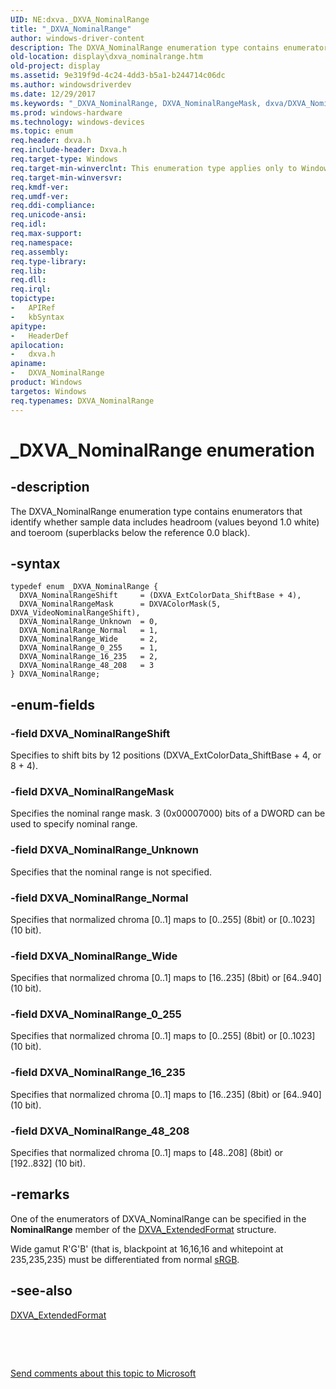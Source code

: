 ```yaml
---
UID: NE:dxva._DXVA_NominalRange
title: "_DXVA_NominalRange"
author: windows-driver-content
description: The DXVA_NominalRange enumeration type contains enumerators that identify whether sample data includes headroom (values beyond 1.0 white) and toeroom (superblacks below the reference 0.0 black).
old-location: display\dxva_nominalrange.htm
old-project: display
ms.assetid: 9e319f9d-4c24-4dd3-b5a1-b244714c06dc
ms.author: windowsdriverdev
ms.date: 12/29/2017
ms.keywords: "_DXVA_NominalRange, DXVA_NominalRangeMask, dxva/DXVA_NominalRange_0_255, dxva/DXVA_NominalRangeMask, DXVA_NominalRange enumeration [Display Devices], DXVA_NominalRange_48_208, DXVA_NominalRange_Unknown, DXVA_NominalRangeShift, display.dxva_nominalrange, dxva/DXVA_NominalRange_Normal, DXVA_NominalRange, DXVA_NominalRange_16_235, dxva/DXVA_NominalRangeShift, DXVA_NominalRange_Wide, dxva/DXVA_NominalRange_48_208, DXVA_NominalRange_0_255, dxva/DXVA_NominalRange_Wide, dxva/DXVA_NominalRange, dxva/DXVA_NominalRange_16_235, dxva/DXVA_NominalRange_Unknown, dxvaref_5931dd2e-baac-48a6-931a-b7f3fc965b4d.xml, DXVA_NominalRange_Normal"
ms.prod: windows-hardware
ms.technology: windows-devices
ms.topic: enum
req.header: dxva.h
req.include-header: Dxva.h
req.target-type: Windows
req.target-min-winverclnt: This enumeration type applies only to Windows Server 2003 with SP1 and later, and Windows XP with SP2 and later.
req.target-min-winversvr: 
req.kmdf-ver: 
req.umdf-ver: 
req.ddi-compliance: 
req.unicode-ansi: 
req.idl: 
req.max-support: 
req.namespace: 
req.assembly: 
req.type-library: 
req.lib: 
req.dll: 
req.irql: 
topictype:
-	APIRef
-	kbSyntax
apitype:
-	HeaderDef
apilocation:
-	dxva.h
apiname:
-	DXVA_NominalRange
product: Windows
targetos: Windows
req.typenames: DXVA_NominalRange
---
```


# _DXVA_NominalRange enumeration


## -description


The DXVA_NominalRange enumeration type contains enumerators that identify whether sample data includes headroom (values beyond 1.0 white) and toeroom (superblacks below the reference 0.0 black). 


## -syntax


````
typedef enum _DXVA_NominalRange { 
  DXVA_NominalRangeShift     = (DXVA_ExtColorData_ShiftBase + 4),
  DXVA_NominalRangeMask      = DXVAColorMask(5, DXVA_VideoNominalRangeShift),
  DXVA_NominalRange_Unknown  = 0,
  DXVA_NominalRange_Normal   = 1,
  DXVA_NominalRange_Wide     = 2,
  DXVA_NominalRange_0_255    = 1,
  DXVA_NominalRange_16_235   = 2,
  DXVA_NominalRange_48_208   = 3
} DXVA_NominalRange;
````


## -enum-fields




### -field DXVA_NominalRangeShift

Specifies to shift bits by 12 positions (DXVA_ExtColorData_ShiftBase + 4, or 8 + 4).


### -field DXVA_NominalRangeMask

Specifies the nominal range mask. 3 (0x00007000) bits of a DWORD can be used to specify nominal range.


### -field DXVA_NominalRange_Unknown

Specifies that the nominal range is not specified.


### -field DXVA_NominalRange_Normal

Specifies that normalized chroma [0..1] maps to [0..255] (8bit) or [0..1023] (10 bit).


### -field DXVA_NominalRange_Wide

Specifies that normalized chroma [0..1] maps to [16..235] (8bit) or [64..940] (10 bit).


### -field DXVA_NominalRange_0_255

Specifies that normalized chroma [0..1] maps to [0..255] (8bit) or [0..1023] (10 bit).


### -field DXVA_NominalRange_16_235

Specifies that normalized chroma [0..1] maps to [16..235] (8bit) or [64..940] (10 bit).


### -field DXVA_NominalRange_48_208

Specifies that normalized chroma [0..1] maps to [48..208] (8bit) or [192..832] (10 bit).


## -remarks


One of the enumerators of DXVA_NominalRange can be specified in the <b>NominalRange</b> member of the <a href="..\dxva\ns-dxva-_dxva_extendedformat.md">DXVA_ExtendedFormat</a> structure.

Wide gamut R'G'B' (that is, blackpoint at 16,16,16 and whitepoint at 235,235,235) must be differentiated from normal <a href="http://go.microsoft.com/fwlink/p/?linkid=10112">sRGB</a>.



## -see-also

<a href="..\dxva\ns-dxva-_dxva_extendedformat.md">DXVA_ExtendedFormat</a>

 

 

<a href="mailto:wsddocfb@microsoft.com?subject=Documentation%20feedback [display\display]:%20DXVA_NominalRange enumeration%20 RELEASE:%20(12/29/2017)&amp;body=%0A%0APRIVACY STATEMENT%0A%0AWe use your feedback to improve the documentation. We don't use your email address for any other purpose, and we'll remove your email address from our system after the issue that you're reporting is fixed. While we're working to fix this issue, we might send you an email message to ask for more info. Later, we might also send you an email message to let you know that we've addressed your feedback.%0A%0AFor more info about Microsoft's privacy policy, see http://privacy.microsoft.com/en-us/default.aspx." title="Send comments about this topic to Microsoft">Send comments about this topic to Microsoft</a>

